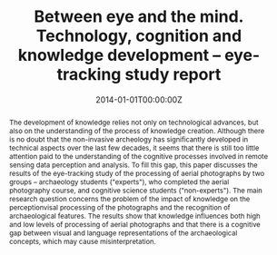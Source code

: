 ---
title: "Between eye and the mind. Technology, cognition and knowledge development – eye-tracking study report"
authors:
- Tomasz Michalik
author_notes:
- "Equal contribution"
- "Equal contribution"
date: "2014-01-01T00:00:00Z"
doi: ""

# Schedule page publish date (NOT publication's date).
publishDate: "2024-01-01T00:00:00Z"

# Publication type.
# Accepts a single type but formatted as a YAML list (for Hugo requirements).
# Enter a publication type from the CSL standard.
publication_types: ["article-journal"]

# Publication name and optional abbreviated publication name.
publication: "*AARG News, 48*"
publication_short: ""

abstract: The development of knowledge relies not only on technological advances, but also on the understanding of the process of knowledge creation. Although there is no doubt that the non-invasive archeology has significantly developed in technical aspects over the last few decades, it seems that there is still too little attention paid to the understanding of the cognitive processes involved in remote sensing data perception and analysis. To fill this gap, this paper discusses the results of the eye-tracking study of the processing of aerial photographs by two groups – archaeology students ("experts"), who completed the aerial photography course, and cognitive science students ("non-experts"). The main research question concerns the problem of the impact of knowledge on the perceptionvisal processing of the photographs and the recognition of archaeological features. The results show that knowledge influences both high and low levels of processing of aerial photographs and that there is a cognitive gap between visual and language representations of the archaeological concepts, which may cause misinterpretation.

# Summary. An optional shortened abstract.
summary: 
tags:
- Aerial Photographs Analysis
- Archaeological Education
- Eye-Tracking
featured: false

# links:
# - name: ""
#   url: ""
url_pdf: "https://aargonline.com/wp/wp-content/uploads/2022/10/AARGnews48.pdf" 
url_code: 
url_dataset: ''
url_poster: ''
url_project: ''
url_slides: ''
url_source: ''
url_video: ''

# Featured image
# To use, add an image named `featured.jpg/png` to your page's folder. 
image:
  caption: 'Image credit: AARG News [**Unsplash**](https://unsplash.com/photos/jdD8gXaTZsc)'
  focal_point: ""
  preview_only: false

# Associated Projects (optional).
#   Associate this publication with one or more of your projects.
#   Simply enter your project's folder or file name without extension.
#   E.g. `internal-project` references `content/project/internal-project/index.md`.
#   Otherwise, set `projects: []`.
projects: []

# Slides (optional).
#   Associate this publication with Markdown slides.
#   Simply enter your slide deck's filename without extension.
#   E.g. `slides: "example"` references `content/slides/example/index.md`.
#   Otherwise, set `slides: ""`.
slides: example
---